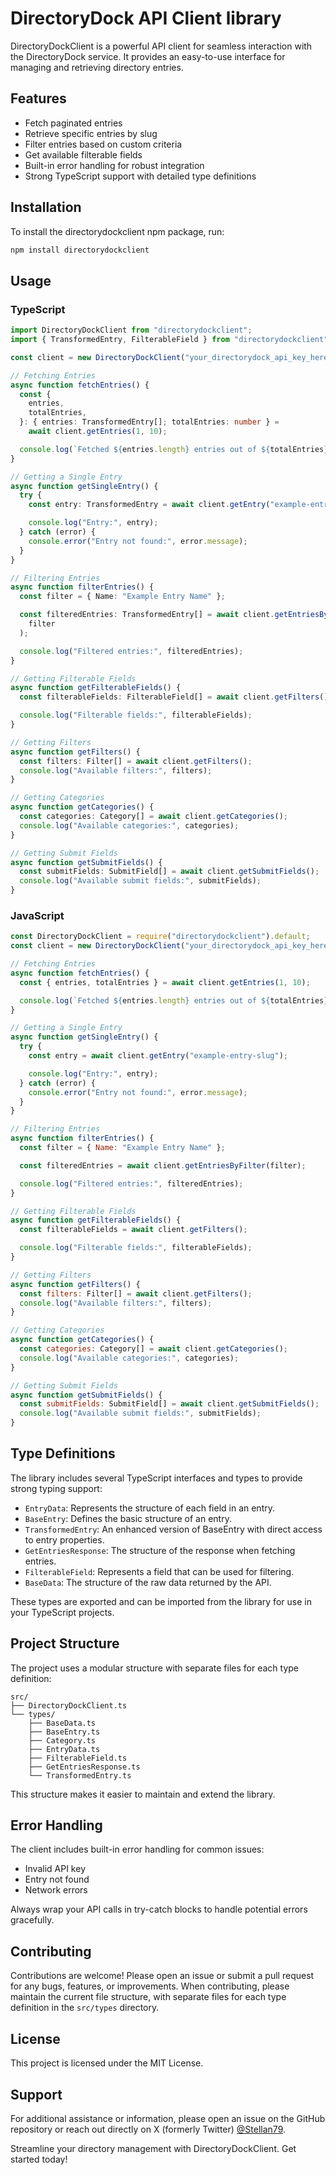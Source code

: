 # DirectoryDock API Client library

DirectoryDockClient is a powerful API client for seamless interaction with the DirectoryDock service. It provides an easy-to-use interface for managing and retrieving directory entries.

## Features

- Fetch paginated entries
- Retrieve specific entries by slug
- Filter entries based on custom criteria
- Get available filterable fields
- Built-in error handling for robust integration
- Strong TypeScript support with detailed type definitions

## Installation

To install the directorydockclient npm package, run:

```sh
npm install directorydockclient
```

## Usage

### TypeScript

```typescript
import DirectoryDockClient from "directorydockclient";
import { TransformedEntry, FilterableField } from "directorydockclient";

const client = new DirectoryDockClient("your_directorydock_api_key_here");

// Fetching Entries
async function fetchEntries() {
  const {
    entries,
    totalEntries,
  }: { entries: TransformedEntry[]; totalEntries: number } =
    await client.getEntries(1, 10);

  console.log(`Fetched ${entries.length} entries out of ${totalEntries}`);
}

// Getting a Single Entry
async function getSingleEntry() {
  try {
    const entry: TransformedEntry = await client.getEntry("example-entry-slug");

    console.log("Entry:", entry);
  } catch (error) {
    console.error("Entry not found:", error.message);
  }
}

// Filtering Entries
async function filterEntries() {
  const filter = { Name: "Example Entry Name" };

  const filteredEntries: TransformedEntry[] = await client.getEntriesByFilter(
    filter
  );

  console.log("Filtered entries:", filteredEntries);
}

// Getting Filterable Fields
async function getFilterableFields() {
  const filterableFields: FilterableField[] = await client.getFilters();

  console.log("Filterable fields:", filterableFields);
}

// Getting Filters
async function getFilters() {
  const filters: Filter[] = await client.getFilters();
  console.log("Available filters:", filters);
}

// Getting Categories
async function getCategories() {
  const categories: Category[] = await client.getCategories();
  console.log("Available categories:", categories);
}

// Getting Submit Fields
async function getSubmitFields() {
  const submitFields: SubmitField[] = await client.getSubmitFields();
  console.log("Available submit fields:", submitFields);
}
```

### JavaScript

```javascript
const DirectoryDockClient = require("directorydockclient").default;
const client = new DirectoryDockClient("your_directorydock_api_key_here");

// Fetching Entries
async function fetchEntries() {
  const { entries, totalEntries } = await client.getEntries(1, 10);

  console.log(`Fetched ${entries.length} entries out of ${totalEntries}`);
}

// Getting a Single Entry
async function getSingleEntry() {
  try {
    const entry = await client.getEntry("example-entry-slug");

    console.log("Entry:", entry);
  } catch (error) {
    console.error("Entry not found:", error.message);
  }
}

// Filtering Entries
async function filterEntries() {
  const filter = { Name: "Example Entry Name" };

  const filteredEntries = await client.getEntriesByFilter(filter);

  console.log("Filtered entries:", filteredEntries);
}

// Getting Filterable Fields
async function getFilterableFields() {
  const filterableFields = await client.getFilters();

  console.log("Filterable fields:", filterableFields);
}

// Getting Filters
async function getFilters() {
  const filters: Filter[] = await client.getFilters();
  console.log("Available filters:", filters);
}

// Getting Categories
async function getCategories() {
  const categories: Category[] = await client.getCategories();
  console.log("Available categories:", categories);
}

// Getting Submit Fields
async function getSubmitFields() {
  const submitFields: SubmitField[] = await client.getSubmitFields();
  console.log("Available submit fields:", submitFields);
}
```

## Type Definitions

The library includes several TypeScript interfaces and types to provide strong typing support:

- `EntryData`: Represents the structure of each field in an entry.
- `BaseEntry`: Defines the basic structure of an entry.
- `TransformedEntry`: An enhanced version of BaseEntry with direct access to entry properties.
- `GetEntriesResponse`: The structure of the response when fetching entries.
- `FilterableField`: Represents a field that can be used for filtering.
- `BaseData`: The structure of the raw data returned by the API.

These types are exported and can be imported from the library for use in your TypeScript projects.

## Project Structure

The project uses a modular structure with separate files for each type definition:

```
src/
├── DirectoryDockClient.ts
└── types/
    ├── BaseData.ts
    ├── BaseEntry.ts
    ├── Category.ts
    ├── EntryData.ts
    ├── FilterableField.ts
    ├── GetEntriesResponse.ts
    └── TransformedEntry.ts
```

This structure makes it easier to maintain and extend the library.

## Error Handling

The client includes built-in error handling for common issues:

- Invalid API key
- Entry not found
- Network errors

Always wrap your API calls in try-catch blocks to handle potential errors gracefully.

## Contributing

Contributions are welcome! Please open an issue or submit a pull request for any bugs, features, or improvements. When contributing, please maintain the current file structure, with separate files for each type definition in the `src/types` directory.

## License

This project is licensed under the MIT License.

## Support

For additional assistance or information, please open an issue on the GitHub repository or reach out directly on X (formerly Twitter) [@Stellan79](https://x.com/Stellan79).

Streamline your directory management with DirectoryDockClient. Get started today!
